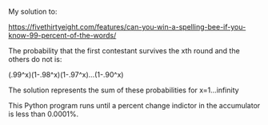 My solution to:

https://fivethirtyeight.com/features/can-you-win-a-spelling-bee-if-you-know-99-percent-of-the-words/

The probability that the first contestant survives the xth round and the others do not is:

(.99^x)(1-.98^x)(1-.97^x)...(1-.90^x)

The solution represents the sum of these probabilities for x=1...infinity

This Python program runs until a percent change indictor in the accumulator is less than 0.0001%.
